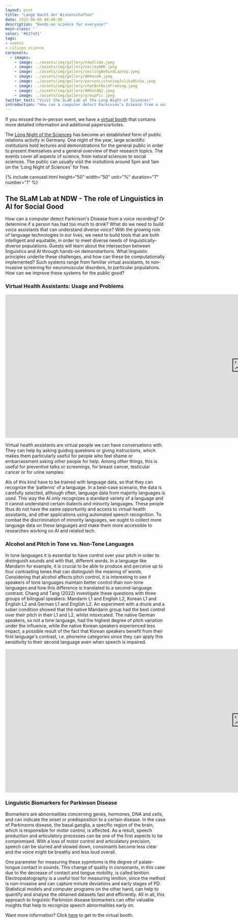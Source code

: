 ```yaml
---
layout: post
title: "Lange Nacht der Wissenschaften"
date: 2022-08-09 08:00:00
description: "Hands-on science for everyone!"
main-class: ''
color: '#637a91'
tags:
- events
- citizen science
carousels:
  - images:
    - image: ../assets/img/gallery/ndwSlide.jpeg
    - image: ../assets/img/gallery/smileyAKK.jpeg
    - image: ../assets/img/gallery/smilingBehindLaptop.jpeg
    - image: ../assets/img/gallery/AKKandA.jpeg
    - image: ../assets/img/gallery/personListeningJulikaMisha.jpeg
    - image: ../assets/img/gallery/chatBotNiceFraming.jpeg
    - image: ../assets/img/gallery/AKKandA2.jpeg
    - image: ../assets/img/gallery/groupPic.jpeg
twitter_text: "Visit the SLaM Lab at the Long Night of Sciences!"
introduction: "How can a computer detect Parkinson's Disease from a voice recording? Or determine whether a person has had too much too drink? What do we need to build voice assistants that can understand diverse voices? At the SLaM Lab booth for the Long Night of the Sciences in Düsseldorf, you can find an answer to all of these questions, with hands-on science for everyone!"
---
```


If you missed the in-person event, we have a [virtual booth](https://slam.phil.hhu.de/ndw/) that contains more detailed information and additional papers/articles.

The [Long Night of the Sciences](https://www.nachtderwissenschaft-duesseldorf.de/en/night-of-science) has become an established form of public relations activity in Germany. One night of the year, large scientific institutions hold lectures and demonstrations for the general public in order to present themselves and a general overview of their research topics. The events cover all aspects of science, from natural sciences to social sciences. The public can usually visit the insitutions around 5pm and 1am on the 'Long Night of Sciences' for free.

{% include carousel.html height="50" width="50" unit="%" duration="7" number="1" %}



## The SLaM Lab at NDW - The role of Linguistics in AI for Social Good
How can a computer detect Parkinson's Disease from a voice recording? Or determine if a person has had too much to drink? What do we need to build voice assistants that can understand diverse voice? With the growing role of language technologies in our lives, we need to build tools that are both intelligent and equitable, in order to meet diverse needs of linguistically-diverse populations. Guests will learn about the intersection between linguistics and AI through hands-on demonstartions. What linguistic principles underlie these challenges, and how can these be computationally implemented? Such systems range from familiar virtual assistants, to non-invasive screening for neuromuscular disorders, to particular populations. How can we improve these systems for the public good?

### Virtual Health Assistants: Usage and Problems
<center><iframe src="https://docs.google.com/presentation/d/e/2PACX-1vSlmbB4qhfONxdLYY83DWDGuO4PMpsedcvTz22gukqt6iN0HzR9towA22GvmLh5fg/embed?start=false&loop=true&delayms=8000" frameborder="0" width="1500" height="450" allowfullscreen="true" mozallowfullscreen="true" webkitallowfullscreen="true"></iframe></center>

Virtual health assistants are virtual people we can have conversations with. They can help by asking guiding questions or giving instructions, which makes them particularly useful for people who feel shame or embarrassment asking other people for help. Among other things, this is useful for preventive talks or screenings, for breast cancer, testicular cancer or for urine samples.

AIs of this kind have to be trained with language data, so that they can recognize the 'patterns' of a language. In a best-case scenario, the data is carefully selected, although often, language data from majority languages is used. This way the AI only recognizes a standard variety of a language and it cannot understand certain dialects and minority languages. These people thus do not have the same opportunity and access to virtual health assistants, and other applications using automated speech recognition. To combat the discrimination of minority languages, we ought to collect more language data on these languages and make them more accessible to researches working on AI and related tech.


### Alcohol and Pitch in Tone vs. Non-Tone Languages
In tone languages it is essential to have control over your pitch in order to distinguish sounds and with that, different words. In a language like Mandarin for example, it is crucial to be able to produce and perceive up to four contrasting tones that can distinguish the meaning of words. Considering that alcohol affects pitch control, it is interesting to see if speakers of tone languages maintain better control than non-tone languages and how this difference is translated to a second-language contrast. Chang and Tang (2022) investigate these questions with three groups of bilingual speakers: Mandarin L1 and English L2, Korean L1 and English L2 and German L1 and English L2. An experiment with a drunk and a sober condition showed that the native Mandarin group had the best control over their pitch in their L1 and L2, whilst intoxicated. The native German speakers, so not a tone language, had the highest degree of pitch variation under the influence, while the native Korean speakers experienced less impact, a possible result of the fact that Korean speakers benefit from their first language's contrast, i.e. phoneme categories since they can apply this sensitivity to their second language even when speech is impaired.

<center><iframe src="https://docs.google.com/presentation/d/e/2PACX-1vTLC4wmMuOZYiGz40shcJ9Nykuvd7h1qFPYr5BErTPhJ9nu0MaGa1mpRZ0CRxsWPg/embed?start=false&loop=true&delayms=8000
" frameborder="0" width="1500" height="450" allowfullscreen="true" mozallowfullscreen="true" webkitallowfullscreen="true"></iframe></center>

### Linguistic Biomarkers for Parkinson Disease
Biomarkers are abnormalities concerning genes, hormones, DNA and cells, and can indicate the onset or predisposition to a certain disease. In the case of Parkinsons disease, the basal ganglia, a specific region of the brain, which is responsible for motor control, is affected. As a result, speech production and articulatory processes can be one of the first aspects to be compromised. With a loss of motor control and articulatory precision, speech can be slurred and slowed down, consonants become less clear and the voice might be breathy and less loud overall.

One parameter for measuring these sypmtoms is the degree of palate-tongue contact in sounds. This change of quality in consonants, in this case due to the decrease of contact and tongue mobility, is called lenition. Electropalatography is a useful tool for measuring lenition, since the method is non-invasive and can capture minute deviations and early stages of PD. Statistical models and computer programs on the other hand, can help to quantify and analyse the obtained datasets fast and efficiently. All in all, this approach to linguistic Parkinson disease biomarkers can offer valuable insights that help to recognize speech abnormalities early on.

Want more information? Click [here](https://slam.phil.hhu.de/ndw/) to get to the virtual booth.
